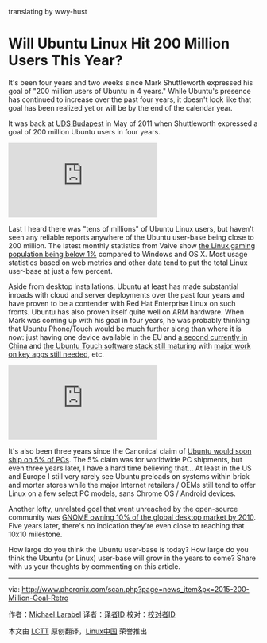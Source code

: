 translating by wwy-hust

Will Ubuntu Linux Hit 200 Million Users This Year?
================================================================================
It's been four years and two weeks since Mark Shuttleworth expressed his goal of "200 million users of Ubuntu in 4 years." While Ubuntu's presence has continued to increase over the past four years, it doesn't look like that goal has been realized yet or will be by the end of the calendar year.

It was back at [UDS Budapest][1] in May of 2011 when Shuttleworth expressed a goal of 200 million Ubuntu users in four years. 

![](http://www.phoronix.net/image.php?id=uds_budapest&image=budapest_phoronix_03_show&w=1920)

Last I heard there was "tens of millions" of Ubuntu Linux users, but haven't seen any reliable reports anywhere of the Ubuntu user-base being close to 200 million. The latest monthly statistics from Valve show [the Linux gaming population being below 1%][2] compared to Windows and OS X. Most usage statistics based on web metrics and other data tend to put the total Linux user-base at just a few percent. 

Aside from desktop installations, Ubuntu at least has made substantial inroads with cloud and server deployments over the past four years and have proven to be a contender with Red Hat Enterprise Linux on such fronts. Ubuntu has also proven itself quite well on ARM hardware. When Mark was coming up with his goal in four years, he was probably thinking that Ubuntu Phone/Touch would be much further along than where it is now: just having one device available in the EU and [a second currently in China][3] and [the Ubuntu Touch software stack still maturing][4] with [major work on key apps still needed][5], etc. 

![](http://www.phoronix.net/image.php?id=0x2015&image=shuttleworth_200_million_show&w=1920)

It's also been three years since the Canonical claim of [Ubuntu would soon ship on 5% of PCs][6]. The 5% claim was for worldwide PC shipments, but even three years later, I have a hard time believing that... At least in the US and Europe I still very rarely see Ubuntu preloads on systems within brick and mortar stores while the major Internet retailers / OEMs still tend to offer Linux on a few select PC models, sans Chrome OS / Android devices.

Another lofty, unrelated goal that went unreached by the open-source community was [GNOME owning 10% of the global desktop market by 2010][7]. Five years later, there's no indication they're even close to reaching that 10x10 milestone. 

How large do you think the Ubuntu user-base is today? How large do you think the Ubuntu (or Linux) user-base will grow in the years to come? Share with us your thoughts by commenting on this article.

--------------------------------------------------------------------------------

via: http://www.phoronix.com/scan.php?page=news_item&px=2015-200-Million-Goal-Retro

作者：[Michael Larabel][a]
译者：[译者ID](https://github.com/译者ID)
校对：[校对者ID](https://github.com/校对者ID)

本文由 [LCTT](https://github.com/LCTT/TranslateProject) 原创翻译，[Linux中国](https://linux.cn/) 荣誉推出

[a]:http://www.michaellarabel.com/
[1]:http://www.phoronix.com/vr.php?view=16002
[2]:http://www.phoronix.com/scan.php?page=news_item&px=Steam-April-2015-1-Drop
[3]:http://www.phoronix.com/scan.php?page=news_item&px=Ubuntu-MX4-In-China
[4]:http://www.phoronix.com/scan.php?page=news_item&px=Ubuntu-Calculator-Reboot
[5]:http://www.phoronix.com/scan.php?page=news_item&px=MTgzOTM
[6]:http://www.phoronix.com/scan.php?page=news_item&px=MTA5ODM
[7]:https://www.phoronix.com/scan.php?page=news_item&px=Nzg1Mw
